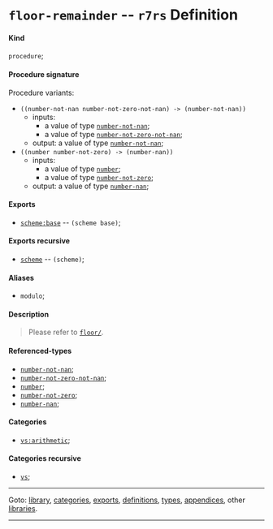

<a id='definition__r7rs__floor-remainder'></a>

# `floor-remainder` -- `r7rs` Definition


<a id='definition__r7rs__floor-remainder__kind'></a>

#### Kind

`procedure`;


<a id='definition__r7rs__floor-remainder__procedure-signature'></a>

#### Procedure signature

Procedure variants:
 * `((number-not-nan number-not-zero-not-nan) -> (number-not-nan))`
   * inputs:
     * a value of type [`number-not-nan`](../../r7rs/types/number-not-nan.md#type__r7rs__number-not-nan);
     * a value of type [`number-not-zero-not-nan`](../../r7rs/types/number-not-zero-not-nan.md#type__r7rs__number-not-zero-not-nan);
   * output: a value of type [`number-not-nan`](../../r7rs/types/number-not-nan.md#type__r7rs__number-not-nan);
 * `((number number-not-zero) -> (number-nan))`
   * inputs:
     * a value of type [`number`](../../r7rs/types/number.md#type__r7rs__number);
     * a value of type [`number-not-zero`](../../r7rs/types/number-not-zero.md#type__r7rs__number-not-zero);
   * output: a value of type [`number-nan`](../../r7rs/types/number-nan.md#type__r7rs__number-nan);


<a id='definition__r7rs__floor-remainder__exports'></a>

#### Exports

 * [`scheme:base`](../../r7rs/exports/scheme_3a_base.md#export__r7rs__scheme_3a_base) -- `(scheme base)`;


<a id='definition__r7rs__floor-remainder__exports-recursive'></a>

#### Exports recursive

 * [`scheme`](../../r7rs/exports/scheme.md#export__r7rs__scheme) -- `(scheme)`;


<a id='definition__r7rs__floor-remainder__aliases'></a>

#### Aliases

 * `modulo`;


<a id='definition__r7rs__floor-remainder__description'></a>

#### Description

> Please refer to [`floor/`](../../r7rs/definitions/floor_2f.md#definition__r7rs__floor_2f).


<a id='definition__r7rs__floor-remainder__referenced-types'></a>

#### Referenced-types

 * [`number-not-nan`](../../r7rs/types/number-not-nan.md#type__r7rs__number-not-nan);
 * [`number-not-zero-not-nan`](../../r7rs/types/number-not-zero-not-nan.md#type__r7rs__number-not-zero-not-nan);
 * [`number`](../../r7rs/types/number.md#type__r7rs__number);
 * [`number-not-zero`](../../r7rs/types/number-not-zero.md#type__r7rs__number-not-zero);
 * [`number-nan`](../../r7rs/types/number-nan.md#type__r7rs__number-nan);


<a id='definition__r7rs__floor-remainder__categories'></a>

#### Categories

 * [`vs:arithmetic`](../../r7rs/categories/vs_3a_arithmetic.md#category__r7rs__vs_3a_arithmetic);


<a id='definition__r7rs__floor-remainder__categories-recursive'></a>

#### Categories recursive

 * [`vs`](../../r7rs/categories/vs.md#category__r7rs__vs);

----

Goto: [library](../../r7rs/_index.md#library__r7rs), [categories](../../r7rs/categories/_index.md#toc__r7rs__categories), [exports](../../r7rs/exports/_index.md#toc__r7rs__exports), [definitions](../../r7rs/definitions/_index.md#toc__r7rs__definitions), [types](../../r7rs/types/_index.md#toc__r7rs__types), [appendices](../../r7rs/appendices/_index.md#toc__r7rs__appendices), other [libraries](../../_libraries.md#toc__libraries).

----

